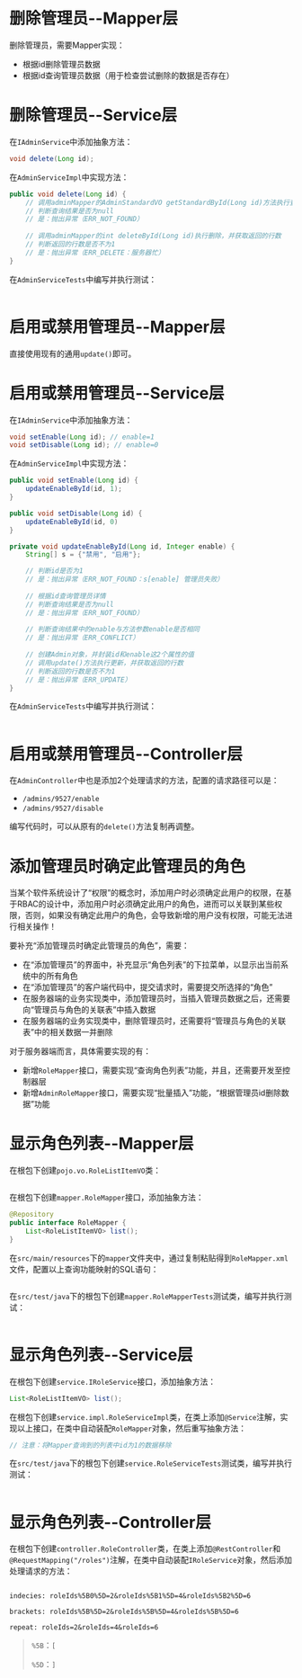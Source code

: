 # 删除管理员--Mapper层

删除管理员，需要Mapper实现：

- 根据id删除管理员数据
- 根据id查询管理员数据（用于检查尝试删除的数据是否存在）

# 删除管理员--Service层

在`IAdminService`中添加抽象方法：

```java
void delete(Long id);
```

在`AdminServiceImpl`中实现方法：

```java
public void delete(Long id) {
    // 调用adminMapper的AdminStandardVO getStandardById(Long id)方法执行查询
    // 判断查询结果是否为null
    // 是：抛出异常（ERR_NOT_FOUND）
    
    // 调用adminMapper的int deleteById(Long id)执行删除，并获取返回的行数
    // 判断返回的行数是否不为1
    // 是：抛出异常（ERR_DELETE：服务器忙）
}
```

在`AdminServiceTests`中编写并执行测试：

```java

```

# 启用或禁用管理员--Mapper层

直接使用现有的通用`update()`即可。

# 启用或禁用管理员--Service层

在`IAdminService`中添加抽象方法：

```java
void setEnable(Long id); // enable=1
void setDisable(Long id); // enable=0
```

在`AdminServiceImpl`中实现方法：

```java
public void setEnable(Long id) {
    updateEnableById(id, 1);
}

public void setDisable(Long id) {
    updateEnableById(id, 0)
}

private void updateEnableById(Long id, Integer enable) {
    String[] s = {"禁用", "启用"};

    // 判断id是否为1
    // 是：抛出异常（ERR_NOT_FOUND：s[enable] 管理员失败）
    
    // 根据id查询管理员详情
    // 判断查询结果是否为null
    // 是：抛出异常（ERR_NOT_FOUND）
    
    // 判断查询结果中的enable与方法参数enable是否相同
    // 是：抛出异常（ERR_CONFLICT）
    
    // 创建Admin对象，并封装id和enable这2个属性的值
    // 调用update()方法执行更新，并获取返回的行数
    // 判断返回的行数是否不为1
    // 是：抛出异常（ERR_UPDATE）
}
```

在`AdminServiceTests`中编写并执行测试：

```java

```

# 启用或禁用管理员--Controller层

在`AdminController`中也是添加2个处理请求的方法，配置的请求路径可以是：

- `/admins/9527/enable`
- `/admins/9527/disable`

编写代码时，可以从原有的`delete()`方法复制再调整。

# 添加管理员时确定此管理员的角色

当某个软件系统设计了“权限”的概念时，添加用户时必须确定此用户的权限，在基于RBAC的设计中，添加用户时必须确定此用户的角色，进而可以关联到某些权限，否则，如果没有确定此用户的角色，会导致新增的用户没有权限，可能无法进行相关操作！

要补充“添加管理员时确定此管理员的角色”，需要：

- 在“添加管理员”的界面中，补充显示“角色列表”的下拉菜单，以显示出当前系统中的所有角色
- 在“添加管理员”的客户端代码中，提交请求时，需要提交所选择的“角色”
- 在服务器端的业务实现类中，添加管理员时，当插入管理员数据之后，还需要向“管理员与角色的关联表”中插入数据
- 在服务器端的业务实现类中，删除管理员时，还需要将“管理员与角色的关联表”中的相关数据一并删除

对于服务器端而言，具体需要实现的有：

- 新增`RoleMapper`接口，需要实现“查询角色列表”功能，并且，还需要开发至控制器层
- 新增`AdminRoleMapper`接口，需要实现“批量插入”功能，“根据管理员id删除数据”功能

# 显示角色列表--Mapper层

在根包下创建`pojo.vo.RoleListItemVO`类：

```java

```

在根包下创建`mapper.RoleMapper`接口，添加抽象方法：

```java
@Repository
public interface RoleMapper {
    List<RoleListItemVO> list();
}
```

在`src/main/resources`下的`mapper`文件夹中，通过复制粘贴得到`RoleMapper.xml`文件，配置以上查询功能映射的SQL语句：

```xml

```

在`src/test/java`下的根包下创建`mapper.RoleMapperTests`测试类，编写并执行测试：

```java

```

# 显示角色列表--Service层

在根包下创建`service.IRoleService`接口，添加抽象方法：

```java
List<RoleListItemVO> list();
```

在根包下创建`service.impl.RoleServiceImpl`类，在类上添加`@Service`注解，实现以上接口，在类中自动装配`RoleMapper`对象，然后重写抽象方法：

```java
// 注意：将Mapper查询到的列表中id为1的数据移除
```

在`src/test/java`下的根包下创建`service.RoleServiceTests`测试类，编写并执行测试：

```java

```

# 显示角色列表--Controller层

在根包下创建`controller.RoleController`类，在类上添加`@RestController`和`@RequestMapping("/roles")`注解，在类中自动装配`IRoleService`对象，然后添加处理请求的方法：

```java

```



```
indecies: roleIds%5B0%5D=2&roleIds%5B1%5D=4&roleIds%5B2%5D=6

brackets: roleIds%5B%5D=2&roleIds%5B%5D=4&roleIds%5B%5D=6

repeat: roleIds=2&roleIds=4&roleIds=6
```

> `%5B`：`[`
>
> `%5D`：`]`

